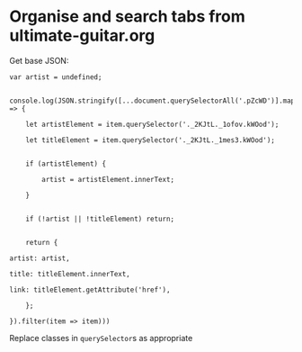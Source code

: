 # Organise and search tabs from ultimate-guitar.org


Get base JSON:

```
var artist = undefined;


console.log(JSON.stringify([...document.querySelectorAll('.pZcWD')].map(item => {

    let artistElement = item.querySelector('._2KJtL._1ofov.kWOod');

    let titleElement = item.querySelector('._2KJtL._1mes3.kWOod');


    if (artistElement) {

        artist = artistElement.innerText;

    }


    if (!artist || !titleElement) return;


    return {

artist: artist,

title: titleElement.innerText,

link: titleElement.getAttribute('href'),

    };

}).filter(item => item)))
```
Replace classes in `querySelector`s as appropriate
